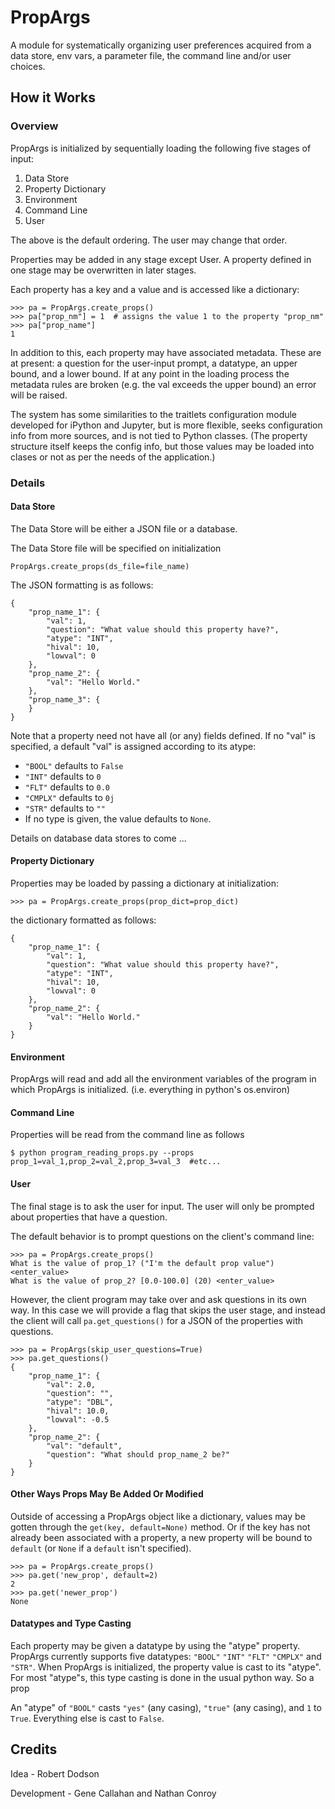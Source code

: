 # PropArgs
A module for systematically organizing user preferences acquired from a data store, env vars, a parameter file, the command line and/or user choices.

## How it Works

### Overview
PropArgs is initialized by sequentially loading the following five stages of input:

1. Data Store
2. Property Dictionary
3. Environment
4. Command Line
5. User

The above is the default ordering. The user may change that order.

Properties may be added in any stage except User. A property defined in one stage may be overwritten in later stages. 

Each property has a key and a value and is accessed like a dictionary:

    >>> pa = PropArgs.create_props()
    >>> pa["prop_nm"] = 1  # assigns the value 1 to the property "prop_nm"
    >>> pa["prop_name"]
    1

In addition to this, each property may have associated metadata. These are at present: a question for the
user-input prompt, a datatype, an upper bound, and a lower bound. If at any point in the loading process the
metadata rules are broken (e.g. the val exceeds the upper bound) an error will be raised.

The system has some similarities to the traitlets configuration module developed for iPython and Jupyter, but is more flexible, seeks configuration info from more sources, and is not tied to Python classes. (The property structure itself keeps the config info, but those values may be loaded into clases or not as per the needs of the application.)

### Details

#### Data Store
The Data Store will be either a JSON file or a database.

The Data Store file will be specified on initialization

    PropArgs.create_props(ds_file=file_name)

The JSON formatting is as follows:

    {
        "prop_name_1": {
            "val": 1,
            "question": "What value should this property have?",
            "atype": "INT",
            "hival": 10,
            "lowval": 0
        },
        "prop_name_2": {
            "val": "Hello World."
        },
        "prop_name_3": {
        }
    }

Note that a property need not have all (or any) fields defined. If no "val" is specified, a default "val"
is assigned according to its atype:

* `"BOOL"` defaults to `False`
* `"INT"` defaults to `0`
* `"FLT"` defaults to `0.0`
* `"CMPLX"` defaults to `0j`
* `"STR"` defaults to `""`
* If no type is given, the value defaults to `None`.

Details on database data stores to come ...


#### Property Dictionary
Properties may be loaded by passing a dictionary at initialization:

    >>> pa = PropArgs.create_props(prop_dict=prop_dict)

the dictionary formatted as follows:

    {
        "prop_name_1": {
            "val": 1,
            "question": "What value should this property have?",
            "atype": "INT",
            "hival": 10,
            "lowval": 0
        },
        "prop_name_2": {
            "val": "Hello World."
        }
    }


#### Environment
PropArgs will read and add all the environment variables of the program in which PropArgs is initialized.
(i.e. everything in python's os.environ)


#### Command Line
Properties will be read from the command line as follows

    $ python program_reading_props.py --props prop_1=val_1,prop_2=val_2,prop_3=val_3  #etc...

#### User
The final stage is to ask the user for input. The user will only be prompted about properties that have a question.

The default behavior is to prompt questions on the client's command line:

    >>> pa = PropArgs.create_props()
    What is the value of prop_1? ("I'm the default prop value") <enter_value>
    What is the value of prop_2? [0.0-100.0] (20) <enter_value>

However, the client program may take over and ask questions in its own way. In this case we will provide a flag
that skips the user stage, and instead the client will call `pa.get_questions()` for a JSON of the properties with
questions.

    >>> pa = PropArgs(skip_user_questions=True)
    >>> pa.get_questions()
    {
        "prop_name_1": {
            "val": 2.0,
            "question": "",
            "atype": "DBL",
            "hival": 10.0,
            "lowval": -0.5
        },
        "prop_name_2": {
            "val": "default",
            "question": "What should prop_name_2 be?"
        }
    }
    
#### Other Ways Props May Be Added Or Modified
 
Outside of accessing a PropArgs object like a dictionary, values may be gotten through the 
`get(key, default=None)` method. Or if the key has not already been associated with a property,
a new property will be bound to `default` (or `None` if a `default` isn't specified).
 
    >>> pa = PropArgs.create_props()
    >>> pa.get('new_prop', default=2)
    2
    >>> pa.get('newer_prop')
    None
    
#### Datatypes and Type Casting

Each property may be given a datatype by using the "atype" property. PropArgs currently supports five datatypes:
`"BOOL"`
`"INT"`
`"FLT"`
`"CMPLX"`
and
`"STR"`. When PropArgs is initialized, the property value is cast to its "atype".
For most "atype"s, this type casting is done in the usual python way. So a prop


An "atype" of `"BOOL"` casts `"yes"` (any casing), `"true"` (any casing), and `1` to `True`. Everything else is cast to `False`.



## Credits
Idea - Robert Dodson

Development - Gene Callahan and Nathan Conroy
